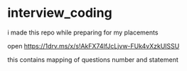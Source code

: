 # interview_coding
i made this repo while preparing for my placements

open  https://1drv.ms/x/s!AkFX74lfJcLjvw-FUk4vXzkUlSSU

this contains mapping of questions  number and statement
